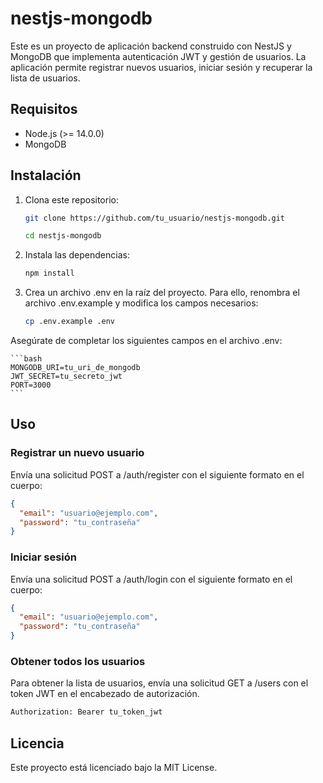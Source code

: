 # nestjs-mongodb

Este es un proyecto de aplicación backend construido con NestJS y MongoDB que implementa autenticación JWT y gestión de usuarios. La aplicación permite registrar nuevos usuarios, iniciar sesión y recuperar la lista de usuarios.

## Requisitos

- Node.js (>= 14.0.0)
- MongoDB

## Instalación

1. Clona este repositorio:
   ```bash
   git clone https://github.com/tu_usuario/nestjs-mongodb.git
   ```
   ```bash
   cd nestjs-mongodb
   ```
2. Instala las dependencias:
    ```bash
    npm install
    ```
3. Crea un archivo .env en la raíz del proyecto. Para ello, renombra el archivo .env.example y modifica los campos necesarios:
    ```bash
    cp .env.example .env
    ```
Asegúrate de completar los siguientes campos en el archivo .env:
    
    ```bash
    MONGODB_URI=tu_uri_de_mongodb
    JWT_SECRET=tu_secreto_jwt
    PORT=3000
    ```
## Uso
### Registrar un nuevo usuario
Envía una solicitud POST a /auth/register con el siguiente formato en el cuerpo:

```json
{
  "email": "usuario@ejemplo.com",
  "password": "tu_contraseña"
}
```
### Iniciar sesión
Envía una solicitud POST a /auth/login con el siguiente formato en el cuerpo:

```json
{
  "email": "usuario@ejemplo.com",
  "password": "tu_contraseña"
}
```

### Obtener todos los usuarios
Para obtener la lista de usuarios, envía una solicitud GET a /users con el token JWT en el encabezado de autorización.

 ```bash
 Authorization: Bearer tu_token_jwt
 ```
## Licencia
Este proyecto está licenciado bajo la MIT License.